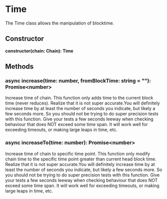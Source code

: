 # Time

The Time class allows the manipulation of blocktime.

## Constructor
**constructor(chain: Chain): Time**

## Methods
### async increase(time: number, fromBlockTime: string = ""): Promise&lt;number&gt;

Increase time of chain. This function only adds time to the current block time (never reduces). Realize that it is not super accurate.You will definitely increase time by at least the number of seconds you indicate, but likely a few seconds more. So you should not be trying to do super precision tests with this function. Give your tests a few seconds leeway when checking behaviour that does NOT exceed some time span. It will work well for exceeding timeouts, or making large leaps in time, etc.


### async increaseTo(time: number): Promise&lt;number&gt;

Increase time of chain to specific time point. This function only modify chain time to the specific time point greater than current head block time. Realize that it is not super accurate.You will definitely increase time by at least the number of seconds you indicate, but likely a few seconds more. So you should not be trying to do super precision tests with this function. Give your tests a few seconds leeway when checking behaviour that does NOT exceed some time span. It will work well for exceeding timeouts, or making large leaps in time, etc.
